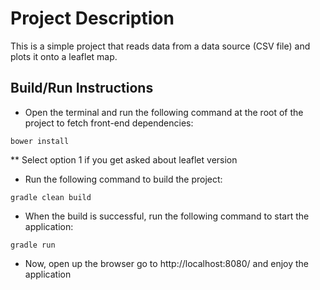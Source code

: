# Project Description
This is a simple project that reads data from a data source (CSV file) and plots it onto a leaflet map.

## Build/Run Instructions
* Open the terminal and run the following command at the root of the project to fetch front-end dependencies:
```
bower install
```
** Select option 1 if you get asked about leaflet version
* Run the following command to build the project:
```
gradle clean build
```
* When the build is successful, run the following command to start the application:
```
gradle run
```
* Now, open up the browser go to http://localhost:8080/ and enjoy the application
